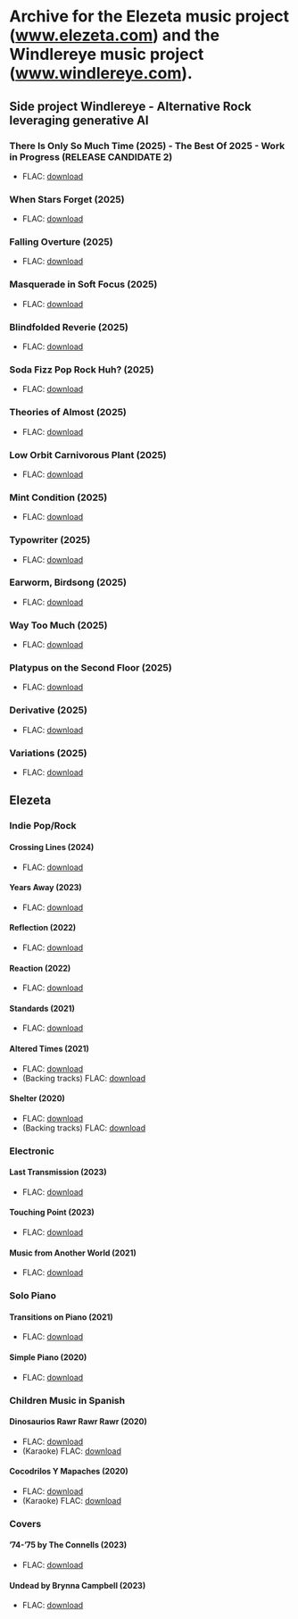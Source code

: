 # Archive for the Elezeta music project (www.elezeta.com) and the Windlereye music project (www.windlereye.com).


## Side project Windlereye - Alternative Rock leveraging generative AI

### There Is Only So Much Time (2025) - The Best Of 2025 - Work in Progress (RELEASE CANDIDATE 2)

 -  FLAC: [download](https://github.com/elezetamusic/elezetamusic.github.io/releases/download/albums/RC2-Windlereye.-.There.Is.Only.So.Much.Time.flac.zip)

### When Stars Forget (2025)

 -  FLAC: [download](https://github.com/elezetamusic/elezetamusic.github.io/releases/download/albums/Windlereye.-.When.Stars.Forget.flac.zip)

### Falling Overture (2025)

 -  FLAC: [download](https://github.com/elezetamusic/elezetamusic.github.io/releases/download/albums/Windlereye.-.Falling.Overture.flac.zip)

### Masquerade in Soft Focus (2025)

 -  FLAC: [download](https://github.com/elezetamusic/elezetamusic.github.io/releases/download/albums/Windlereye.-.Masquerade.in.Soft.Focus.flac.zip)

### Blindfolded Reverie (2025)

 -  FLAC: [download](https://github.com/elezetamusic/elezetamusic.github.io/releases/download/albums/Windlereye.-.Blindfolded.Reverie.flac.zip)

### Soda Fizz Pop Rock Huh? (2025)

 -  FLAC: [download](https://github.com/elezetamusic/elezetamusic.github.io/releases/download/albums/Windlereye.-.Soda.Fizz.Pop.Rock.Huh.flac.zip)

### Theories of Almost (2025)

 -  FLAC: [download](https://github.com/elezetamusic/elezetamusic.github.io/releases/download/albums/Windlereye.-.Theories.of.Almost.flac.zip)

### Low Orbit Carnivorous Plant (2025)

 -  FLAC: [download](https://github.com/elezetamusic/elezetamusic.github.io/releases/download/albums/Windlereye.-.Low.Orbit.Carnivorous.Plant.flac.zip)

### Mint Condition (2025)

 -  FLAC: [download](https://github.com/elezetamusic/elezetamusic.github.io/releases/download/albums/Windlereye.-.Mint.Condition.flac.zip)

### Typowriter (2025)

 -  FLAC: [download](https://github.com/elezetamusic/elezetamusic.github.io/releases/download/albums/Windlereye.-.Typowriter.flac.zip)

### Earworm, Birdsong (2025)

 -  FLAC: [download](https://github.com/elezetamusic/elezetamusic.github.io/releases/download/albums/Windlereye.-.Earworm.Birdsong.flac.zip)

### Way Too Much (2025)

 -  FLAC: [download](https://github.com/elezetamusic/elezetamusic.github.io/releases/download/albums/Windlereye.-.Way.Too.Much.flac.zip)

### Platypus on the Second Floor (2025)

 -  FLAC: [download](https://github.com/elezetamusic/elezetamusic.github.io/releases/download/albums/Windlereye.-.Platypus.on.the.Second.Floor.flac.zip)

### Derivative (2025)

 -  FLAC: [download](https://github.com/elezetamusic/elezetamusic.github.io/releases/download/albums/Windlereye.-.Derivative.flac.zip)

### Variations (2025)

 -  FLAC: [download](https://github.com/elezetamusic/elezetamusic.github.io/releases/download/albums/Windlereye.-.Variations.flac.zip)

## Elezeta

### Indie Pop/Rock

#### Crossing Lines (2024)

 -  FLAC: [download](https://github.com/elezetamusic/elezetamusic.github.io/releases/download/albums/Elezeta.-.Crossing.Lines.flac.zip)

#### Years Away (2023)

 -  FLAC: [download](https://github.com/elezetamusic/elezetamusic.github.io/releases/download/albums/Elezeta.-.Years.Away.flac.zip)

#### Reflection (2022)

 -  FLAC: [download](https://github.com/elezetamusic/elezetamusic.github.io/releases/download/albums/Elezeta.-.Reflection.flac.zip)

#### Reaction (2022)

 -  FLAC: [download](https://github.com/elezetamusic/elezetamusic.github.io/releases/download/albums/Elezeta.-.Reaction.flac.zip)

#### Standards (2021)

 -  FLAC: [download](https://github.com/elezetamusic/elezetamusic.github.io/releases/download/albums/Elezeta.-.Standards.flac.zip)

#### Altered Times (2021)

 -  FLAC: [download](https://github.com/elezetamusic/elezetamusic.github.io/releases/download/albums/Elezeta.-.Altered.Times.flac.zip)
 -  (Backing tracks) FLAC: [download](https://github.com/elezetamusic/elezetamusic.github.io/releases/download/albums/Elezeta.-.Altered.Times.Backing.Tracks.flac.zip)

#### Shelter (2020)

 -  FLAC: [download](https://github.com/elezetamusic/elezetamusic.github.io/releases/download/albums/Elezeta.-.Shelter.flac.zip)
 -  (Backing tracks) FLAC: [download](https://github.com/elezetamusic/elezetamusic.github.io/releases/download/albums/Elezeta.-.Shelter.Backing.Tracks.flac.zip)

### Electronic

#### Last Transmission (2023)

 -  FLAC: [download](https://github.com/elezetamusic/elezetamusic.github.io/releases/download/albums/Elezeta.-.Last.Transmission.flac.zip)

#### Touching Point (2023)

 -  FLAC: [download](https://github.com/elezetamusic/elezetamusic.github.io/releases/download/albums/Elezeta.-.Touching.point.flac.zip)

#### Music from Another World (2021)

 -  FLAC: [download](https://github.com/elezetamusic/elezetamusic.github.io/releases/download/albums/Elezeta.-.Music.from.Another.World.flac.zip)

### Solo Piano

#### Transitions on Piano (2021)

 -  FLAC: [download](https://github.com/elezetamusic/elezetamusic.github.io/releases/download/albums/Elezeta.-.Transitions.on.Piano.flac.zip)

#### Simple Piano (2020)

 -  FLAC: [download](https://github.com/elezetamusic/elezetamusic.github.io/releases/download/albums/Elezeta.-.Simple.Piano.flac.zip)

### Children Music in Spanish

#### Dinosaurios Rawr Rawr Rawr (2020)

 -  FLAC: [download](https://github.com/elezetamusic/elezetamusic.github.io/releases/download/albums/Elezeta.-.Dinosaurios.Rawr.Rawr.Rawr.flac.zip)
 -  (Karaoke) FLAC: [download](https://github.com/elezetamusic/elezetamusic.github.io/releases/download/albums/Elezeta.-.Dinosaurios.Rawr.Rawr.Rawr.Karaoke.flac.zip)

#### Cocodrilos Y Mapaches (2020)

 -  FLAC: [download](https://github.com/elezetamusic/elezetamusic.github.io/releases/download/albums/Elezeta.-.Cocodrilos.y.Mapaches.flac.zip)
 -  (Karaoke) FLAC: [download](https://github.com/elezetamusic/elezetamusic.github.io/releases/download/albums/Elezeta.-.Cocodrilos.y.Mapaches.Karaoke.flac.zip)

### Covers

#### ’74-’75 by The Connells (2023)
  - FLAC: [download](https://github.com/elezetamusic/elezetamusic.github.io/releases/download/covers/Elezeta.-.74-.75.The.Connells.flac.zip)

#### Undead by Brynna Campbell (2023)
  - FLAC: [download](https://github.com/elezetamusic/elezetamusic.github.io/releases/download/covers/Elezeta.-.Undead.Brynna.Campbell.flac.zip)
